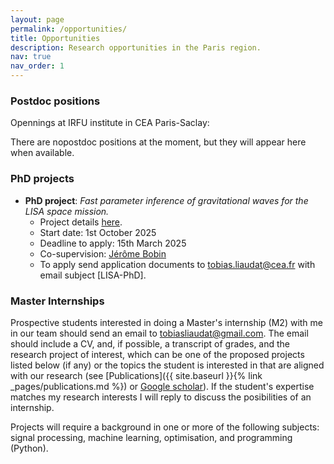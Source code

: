 ```yaml
---
layout: page
permalink: /opportunities/
title: Opportunities
description: Research opportunities in the Paris region.
nav: true
nav_order: 1
---
```



### Postdoc positions

Opennings at IRFU institute in CEA Paris-Saclay:

There are nopostdoc positions at the moment, but they will appear here when available.


### PhD projects

<!-- Three PhD projects will be opening soon for a start date of October 2025. Stay tuned for more info!  -->


- __PhD project__: _Fast parameter inference of gravitational waves for the LISA space mission._
    - Project details [here](/assets/opportunities/2025_PhD_subject_LISA_EN.pdf).
    - Start date: 1st October 2025
    - Deadline to apply: 15th March 2025
    - Co-supervision: [Jérôme Bobin](https://scholar.google.com/citations?user=2IWDmk8AAAAJ&hl=en&oi=ao)
    - To apply send application documents to [tobias.liaudat@cea.fr](mailto:tobias.liaudat@cea.fr) with email subject [LISA-PhD].


<!-- There are no PhD projects at the moment, but they will appear here when available. -->


### Master Internships


Prospective students interested in doing a Master's internship (M2) with me in our team should send an email to [tobiasliaudat@gmail.com](mailto:tobiasliaudat@gmail.com). The email should include a CV, and, if possible, a transcript of grades, and the research project of interest, which can be one of the proposed projects listed below (if any) or the topics the student is interested in that are aligned with our research (see [Publications]({{ site.baseurl }}{% link _pages/publications.md %}) or [Google scholar](https://scholar.google.com/citations?user=5YLM_sEAAAAJ)). If the student's expertise matches my research interests I will reply to discuss the posibilities of an internship. 

Projects will require a background in one or more of the following subjects: signal processing, machine learning, optimisation, and programming (Python).


<!-- <!-- - **Intenship project**: _Point Spread Function Modelling with Neural Fields and a Differentiable Optical Model._ Details [here](/assets/opportunities/2024_internship_offer_n1.pdf). -->

